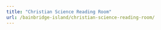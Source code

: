 ```yaml
---
title: "Christian Science Reading Room"
url: /bainbridge-island/christian-science-reading-room/
---
```

